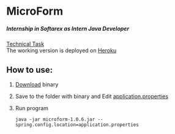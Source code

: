 # MicroForm
##### Internship in Softarex as Intern Java Developer

[Technical Task](./Technical_Task.pdf) <br/>
The working version is deployed on [Heroku](https://microform.herokuapp.com)

## How to use:

1. [Download](https://github.com/Awelless/microform/releases/tag/v1.0.6) binary

2. Save to the folder with binary and Edit [application.properties](src/main/resources/application.properties)

3. Run program
    ```
    java -jar microform-1.0.6.jar --spring.config.location=application.properties
    ``` 
    

